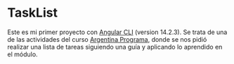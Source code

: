 # TaskList

Este es mi primer proyecto con [Angular CLI](https://github.com/angular/angular-cli) (version 14.2.3). Se trata de una de las actividades del curso [Argentina Programa](https://argentinaprograma.inti.gob.ar/), donde se nos pidió realizar una lista de tareas siguiendo una guía y aplicando lo aprendido en el módulo.
